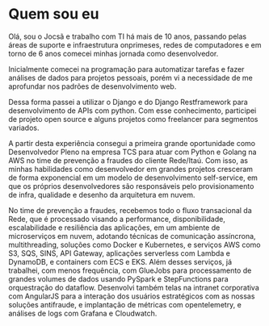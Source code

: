 # Quem sou eu
Olá, sou o Jocsã e trabalho com TI há mais de 10 anos, passando pelas
áreas de suporte e infraestrutura onprimeses, redes de computadores e em
torno de 6 anos comecei minhas jornada como desenvolvedor. 

Inicialmente comecei na programação para automatizar tarefas e fazer
análises de dados para projetos pessoais, porém vi a necessidade de me
aprofundar nos padrões de desenvolvimento web. 

Dessa forma passei a utilizar o Django e do Django Restframework para desenvolvimento de APIs
com python. Com esse conhecimento, participei de projeto open source e
alguns projetos como freelancer para segmentos variados.

A partir desta experiência consegui a primeira grande oportunidade como
Desenvolvedor Pleno na empresa TCS para atuar com Python e Golang na AWS
no time de prevenção a fraudes do cliente Rede/Itaú. Com isso, as minhas
habilidades como desenvolvedor em grandes projetos cresceram de forma
exponencial em um modelo de desenvolvimento self-service, em que os
próprios desenvolvedores são responsáveis pelo provisionamento de infra,
qualidade e desenho da arquitetura em nuvem. 

No time de prevenção a fraudes, recebemos todo o fluxo transacional da
Rede, que é processado visando a performance, disponibilidade,
escalabilidade e resiliência das aplicações, em um ambiente de
microserviços em nuvem, adotando técnicas de comunicação assíncrona,
multithreading, soluções como Docker e Kubernetes, e serviços AWS como
S3, SQS, SINS, API Gateway, aplicações serverless com Lambda e DynamoDB,
e containers com ECS e EKS. Além desses serviços, já trabalhei, com
menos frequência, com GlueJobs para processamento de grandes volumes de
dados usando PySpark e StepFunctions para orquestração do dataflow.
Desenvolvi também telas na intranet corporativa com AngularJS para a
interação dos usuários estratégicos com as nossas soluções antifraude, e
implantação de métricas com opentelemetry, e análises de logs com
Grafana e Cloudwatch.

